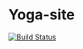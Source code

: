 # Yoga-site

[![Build Status](https://travis-ci.org/krack/yoga-site.svg?branch=master)](https://travis-ci.org/krack/yoga-site)
